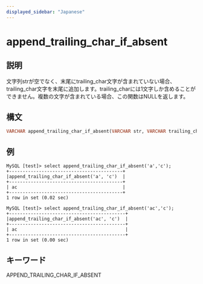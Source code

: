 ```yaml
---
displayed_sidebar: "Japanese"
---
```


# append_trailing_char_if_absent

## 説明

文字列strが空でなく、末尾にtrailing_char文字が含まれていない場合、trailing_char文字を末尾に追加します。trailing_charには1文字しか含めることができません。複数の文字が含まれている場合、この関数はNULLを返します。

## 構文

```Haskell
VARCHAR append_trailing_char_if_absent(VARCHAR str, VARCHAR trailing_char)
```

## 例

```Plain Text
MySQL [test]> select append_trailing_char_if_absent('a','c');
+------------------------------------------+
|append_trailing_char_if_absent('a', 'c')  |
+------------------------------------------+
| ac                                       |
+------------------------------------------+
1 row in set (0.02 sec)

MySQL [test]> select append_trailing_char_if_absent('ac','c');
+-------------------------------------------+
|append_trailing_char_if_absent('ac', 'c')  |
+-------------------------------------------+
| ac                                        |
+-------------------------------------------+
1 row in set (0.00 sec)
```

## キーワード

APPEND_TRAILING_CHAR_IF_ABSENT